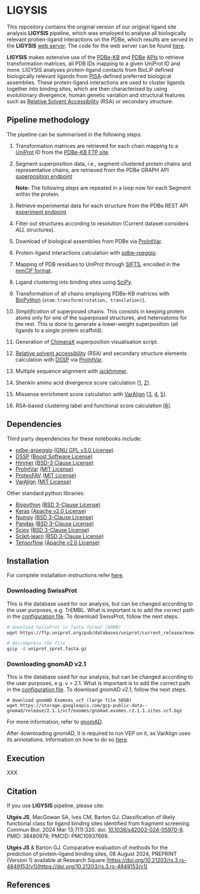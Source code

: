 # LIGYSIS

This repository contains the original version of our original ligand site analysis **LIGYSIS** pipeline, which was employed to analyse all biologically relevant protien-ligand interactions on the PDBe, which results are served in the **LIGYSIS** [web server](https://www.compbio.dundee.ac.uk/ligysis/). The code for the web server can be found [here](https://github.com/JavierSanchez-Utges/LIGYSIS-web).

**LIGYSIS** makes extensive use of the [PDBe-KB](https://www.ebi.ac.uk/pdbe/pdbe-kb/) and [PDBe](https://www.ebi.ac.uk/pdbe/) [APIs](https://www.ebi.ac.uk/pdbe/pdbe-rest-api) to retrieve transformation matrices, all PDB IDs mapping to a given UniProt ID and more. LIGYSIS analyses protein-ligand contacts from BioLiP defined biologically relevant ligands from [PISA](https://www.ebi.ac.uk/pdbe/pisa/)-defined preferred biological assemblies. These protein-ligand interactions are used to cluster ligands together into binding sites, which are then characterised by using evolutionary divergence, human genetic variation and structural features such as [Relative Solvent Accessibility](https://en.wikipedia.org/wiki/Relative_accessible_surface_area) (RSA) or secondary structure.

## Pipeline methodology

The pipeline can be summarised in the following steps:

1. Transformation matrices are retrieved for each chain mapping to a [UniProt](https://www.uniprot.org/) ID from the [PDBe-KB FTP site](http://ftp.ebi.ac.uk/pub/databases/pdbe-kb/superposition/P/P00517/P00517.json).
2. Segment superposition data, i.e., segment-clustered protein chains and representative chains, are retrieved from the PDBe GRAPH API [superposition endpoint](https://www.ebi.ac.uk/pdbe/graph-api/uniprot/superposition/P00517)

   **Note:** The following steps are repeated in a loop now for each Segment within the protein.
3. Retrieve experimental data for each structure from the PDBe REST API [experiment endpoint](https://www.ebi.ac.uk/pdbe/api/pdb/entry/experiment/1svh)
4. Filter out structures according to resolution (Current dataset considers <i>ALL</i> structures).
5. Download of biological assemblies from PDBe via [ProIntVar](https://github.com/bartongroup/ProIntVar).
6. Protein-ligand interactions calculation with [pdbe-rpeggio](https://github.com/PDBeurope/arpeggio).
7. Mapping of PDB residues to UniProt through [SIFTS](https://www.ebi.ac.uk/pdbe/docs/sifts/), encoded in the [<i>mmCIF</i> format](https://pdb101.rcsb.org/learn/guide-to-understanding-pdb-data/beginner%E2%80%99s-guide-to-pdbx-mmcif).
8. Ligand clustering into binding sites using [SciPy](https://scipy.org/).
9. Transformation of all chains employing PDBe-KB matrices with [BioPython](https://biopython.org/) (`atom.transform(rotation, translation)`).
10. <i>Simplification</i> of superposed chains. This consists in keeping protein atoms only for one of the superposed structures, and heteroatoms for the rest. This is done to generate a lower-weight superposition (all ligands to a single protein scaffold).
11. Generation of [ChimeraX](https://www.cgl.ucsf.edu/chimerax/) superposition visualisation script.
12. [Relative solvent accessibility](https://en.wikipedia.org/wiki/Relative_accessible_surface_area) (RSA) and secondary structure elements calculation with [DSSP](https://swift.cmbi.umcn.nl/gv/dssp/) via [ProIntVar](https://github.com/bartongroup/prointvar).
13. Multiple sequence alignment with [jackhmmer](http://hmmer.org/).
14. Shenkin amino acid divergence score calculation [[1](https://doi.org/10.1002/prot.340110408), [2](https://journals.plos.org/ploscompbiol/article?id=10.1371/journal.pcbi.1009335)].
15. Missense enrichment score calculation with [VarAlign](https://github.com/bartongroup/SM_varalign) [[3](https://www.biorxiv.org/content/10.1101/127050v2), [4](https://onlinelibrary.wiley.com/doi/full/10.1002/pro.3783), [5](https://www.nature.com/articles/s42003-024-06117-5)].
16. RSA-based clustering label and functional score calculation [[6](https://www.nature.com/articles/s42003-024-05970-8)].

## Dependencies

Third party dependencies for these notebooks include:
- [pdbe-arpeggio](https://github.com/PDBeurope/arpeggio) [(GNU GPL v3.0 License)](https://github.com/harryjubb/arpeggio/blob/master/LICENSE)
- [DSSP](https://swift.cmbi.umcn.nl/gv/dssp/) [(Boost Software License)](https://swift.cmbi.umcn.nl/gv/dssp/)
- [Hmmer](http://hmmer.org/) [(BSD-3 Clause License)](http://eddylab.org/software/hmmer/Userguide.pdf)
- [ProIntVar](https://github.com/bartongroup/prointvar) [(MIT License)](https://github.com/bartongroup/ProIntVar/blob/master/LICENSE.md)
- [ProteoFAV](https://github.com/bartongroup/ProteoFAV) [(MIT License)](https://github.com/bartongroup/ProteoFAV/blob/master/LICENSE.md)
- [VarAlign](https://github.com/bartongroup/SM_varalign) [(MIT License)](https://github.com/bartongroup/SM_VarAlign/blob/master/LICENSE)

Other standard python libraries:
- [Biopython](https://biopython.org/) [(BSD 3-Clause License)](https://github.com/biopython/biopython/blob/master/LICENSE.rst)
- [Keras](https://keras.io/) [(Apache v2.0 License)](https://github.com/keras-team/keras/blob/master/LICENSE)
- [Numpy](https://numpy.org/) [(BSD 3-Clause License)](https://github.com/numpy/numpy/blob/main/LICENSE.txt)
- [Pandas](https://pandas.pydata.org/) [(BSD 3-Clause License)](https://github.com/pandas-dev/pandas/blob/main/LICENSE)
- [Scipy](https://scipy.org/) [(BSD 3-Clause License)](https://github.com/scipy/scipy/blob/main/LICENSE.txt)
- [Scikit-learn](https://scikit-learn.org/stable/) [(BSD 3-Clause License)](https://github.com/scikit-learn/scikit-learn/blob/main/COPYING)
- [Tensorflow](https://www.tensorflow.org/) [(Apache v2.0 License)](https://github.com/tensorflow/tensorflow/blob/master/LICENSE)

## Installation

For complete installation instructions refer [here](INSTALL.md).

### Downloading SwissProt

This is the database used for our analysis, but can be changed according to the user purposes, e.g. TrEMBL. What is important is to add the correct path in the [configuration file](ligysis_config.txt). To download SwissProt, follow the next steps.

```sh
# download SwissProt in fasta format (88MB)
wget https://ftp.uniprot.org/pub/databases/uniprot/current_release/knowledgebase/complete/uniprot_sprot.fasta.gz

# decrompress the file
gzip -d uniprot_sprot.fasta.gz
```

### Downloading gnomAD v2.1

This is the database used for our analysis, but can be changed according to the user purposes, e.g. v > 2.1. What is important is to add the correct path in the [configuration file](ligysis_config.txt). To download gnomAD v2.1, follow the next steps.
```
# download gnomAD Exomves vcf (large file 58GB)
wget https://storage.googleapis.com/gcp-public-data--gnomad/release/2.1.1/vcf/exomes/gnomad.exomes.r2.1.1.sites.vcf.bgz
```

For more information, refer to [gnomAD](https://gnomad.broadinstitute.org/).

After downloading gnomAD, it is required to run VEP on it, as VarAlign uses its annotations. Information on how to do so [here](https://www.ensembl.org/info/docs/tools/vep/script/vep_options.html).

## Execution

XXX


## Citation

If you use **LIGYSIS** pipeline, please cite:

**Utgés JS**, MacGowan SA, Ives CM, Barton GJ. Classification of likely functional class for ligand binding sites identified from fragment screening. Commun Biol. 2024 Mar 13;7(1):320. doi: [10.1038/s42003-024-05970-8](https://www.nature.com/articles/s42003-024-05970-8). PMID: 38480979; PMCID: PMC10937669.

**Utgés JS** & Barton GJ. Comparative evaluation of methods for the prediction of protein-ligand binding sites, 08 August 2024, PREPRINT (Version 1) available at Research Square [https://doi.org/10.21203/rs.3.rs-4849153/v1](https://doi.org/10.21203/rs.3.rs-4849153/v1)

## References
